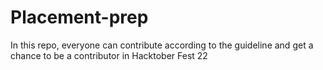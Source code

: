 # Placement-prep
In this repo, everyone can contribute according to the guideline and get a chance to be a contributor in Hacktober Fest 22
